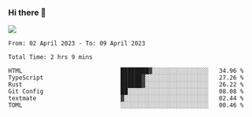 ### Hi there 👋️

![](https://komarev.com/ghpvc/?username=Loner1024)

<!--START_SECTION:waka-->

```text
From: 02 April 2023 - To: 09 April 2023

Total Time: 2 hrs 9 mins

HTML                            ████████▓░░░░░░░░░░░░░░░░   34.96 %
TypeScript                      ██████▓░░░░░░░░░░░░░░░░░░   27.26 %
Rust                            ██████▓░░░░░░░░░░░░░░░░░░   26.22 %
Git Config                      ██░░░░░░░░░░░░░░░░░░░░░░░   08.08 %
textmate                        ▓░░░░░░░░░░░░░░░░░░░░░░░░   02.44 %
TOML                            ░░░░░░░░░░░░░░░░░░░░░░░░░   00.46 %
```

<!--END_SECTION:waka-->




